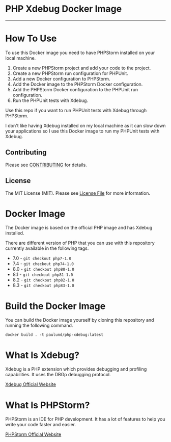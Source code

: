 # PHP Xdebug Docker Image

---

# How To Use
To use this Docker image you need to have PHPStorm installed on your local machine.

1. Create a new PHPStorm project and add your code to the project.
2. Create a new PHPStorm run configuration for PHPUnit.
3. Add a new Docker configuration to PHPStorm.
4. Add the Docker image to the PHPStorm Docker configuration.
5. Add the PHPStorm Docker configuration to the PHPUnit run configuration.
6. Run the PHPUnit tests with Xdebug.

Use this repo if you want to run PHPUnit tests with Xdebug through PHPStorm.

I don't like having Xdebug installed on my local machine as it can slow down your applications
so I use this Docker image to run my PHPUnit tests with Xdebug.

## Contributing

Please see [CONTRIBUTING](CONTRIBUTING.md) for details.

## License

The MIT License (MIT). Please see [License File](LICENSE.md) for more information.

# Docker Image
The Docker image is based on the official PHP image and has Xdebug installed.

There are different version of PHP that you can use with this repository currently available in the following tags.

- 7.0 - `git checkout php7-1.0`
- 7.4 - `git checkout php74-1.0`
- 8.0 - `git checkout php80-1.0`
- 8.1 - `git checkout php81-1.0`
- 8.2 - `git checkout php82-1.0`
- 8.3 - `git checkout php83-1.0`

# Build the Docker Image
You can build the Docker image yourself by cloning this repository and running the following command.

```
docker build . -t paulund/php-xdebug:latest
```

# What Is Xdebug?
Xdebug is a PHP extension which provides debugging and profiling capabilities. It uses the DBGp debugging protocol.

[Xdebug Official Website](https://xdebug.org)

# What Is PHPStorm?
PHPStorm is an IDE for PHP development. It has a lot of features to help you write your code faster and easier.

[PHPStorm Official Website](https://www.jetbrains.com/phpstorm/)

